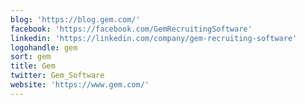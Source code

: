 ```yaml
---
blog: 'https://blog.gem.com/'
facebook: 'https://facebook.com/GemRecruitingSoftware'
linkedin: 'https://linkedin.com/company/gem-recruiting-software'
logohandle: gem
sort: gem
title: Gem
twitter: Gem_Software
website: 'https://www.gem.com/'
---
```

